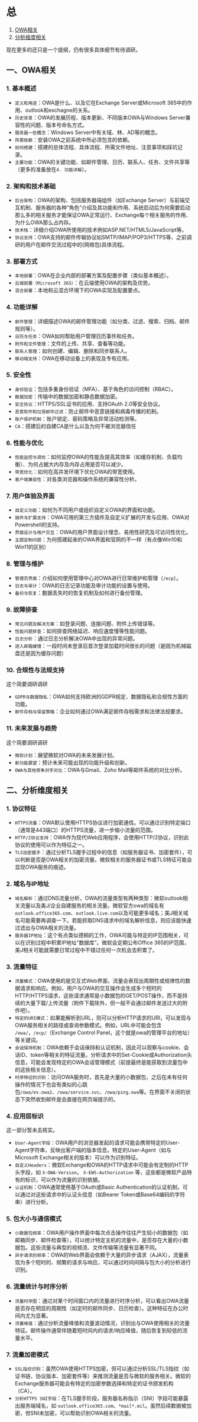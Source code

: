 # 总

1. [OWA相关](#一owa相关)
2. [分析维度相关](#二分析维度相关)

现在更多的还只是一个提纲，仍有很多具体细节有待调研。

## 一、OWA相关

### 1. 基本概述

- `定义和用途`：OWA是什么、以及它在Exchange Server或Microsoft 365中的作用、outlook和exchagne的关系。
- `历史背景`：OWA的发展历程、版本更新、不同版本OWA与Windows Server兼容性的问题、版本号命名方式。
- `服务器一些概念`：Windows Server中有关域、林、AD等的概念。
- `所需依赖`：安装OWA之前系统中所必须包含的依赖。
- `如何搭建`：搭建的总体流程、具体流程、所需文件地址、注意事项和踩坑记录。
- `主要功能`：OWA的关键功能、如邮件管理、日历、联系人、任务、文件共享等（更多的准备放在`4. 功能详解`）。

### 2. 架构和技术基础

- `后台架构`：OWA的架构、包括服务器端组件（如Exchange Server）与前端交互机制、服务器的各种“角色”介绍及其功能和作用、系统启动后为何需要启动那么多的相关服务才能保证OWA正常运行、Exchange每个相关服务的作用、为什么OWA那么占内存。
- `技术栈`：详细介绍OWA所使用的技术例如ASP.NET/HTML5/JavaScript等。
- `协议支持`：OWA支持的邮件传输协议如SMTP/IMAP/POP3/HTTPS等、之前调研的用户在邮件交流过程中的(网络包)具体流程。

### 3. 部署方式

- `本地部署`：OWA在企业内部的部署方案及配置步骤（类似基本概述）。
- `云端部署（Microsoft 365）`：在云端使用OWA的架构及优势。
- `混合部署`：本地和云混合环境下的OWA实现及配置要点。

### 4. 功能详解

- `邮件管理`：详细描述OWA的邮件管理功能（如分类、过滤、搜索、归档、邮件规则等）。
- `日历与任务`：OWA如何帮助用户管理日历事件和任务。
- `附件和文件管理`：文件的上传、共享、查看等功能。
- `联系人管理`：如何创建、编辑、删除和同步联系人。
- `移动端支持`：OWA在移动设备上的表现及专有应用。

### 5. 安全性

- `身份验证`：包括多重身份验证（MFA）、基于角色的访问控制（RBAC）。
- `数据加密`：传输中的数据加密和静态数据加密。
- `安全协议`：HTTPS/SSL证书的应用、支持OAuth 2.0等安全协议。
- `恶意软件和垃圾邮件过滤`：防止邮件中恶意链接和病毒传播的机制。
- `账户保护机制`：账户锁定、密码策略及异常活动检测等。
- `CA`：搭建后的自建CA是什么以及为何不被浏览器信任

### 6. 性能与优化

- `性能监控与调优`：如何监控OWA的性能及提高其效率（如缓存机制、负载均衡）、为何占据大内存及内存占用是否可以减少。
- `带宽优化`：如何在高并发环境下优化OWA的带宽使用。
- `客户端兼容性`：对各类浏览器和操作系统的兼容性分析。

### 7. 用户体验及界面

- `自定义功能`：如何为不同用户或组织自定义OWA的界面和功能。
- `插件与扩展支持`：OWA可用的第三方插件及自定义扩展的开发与应用、OWA对Powershell的支持。
- `界面设计与用户交互`：OWA的用户界面设计理念、易用性研究及可访问性优化。
- `主题定制问题`：为何搭建起来的OWA界面和官网的不一样（有点像Win10和Win11的区别）

### 8. 管理与维护

- `管理员界面`：介绍如何使用管理中心对OWA进行日常维护和管理（`/ecp`）。
- `日志与审计`：OWA的日志记录功能及审计功能的设置与使用。
- `备份与恢复`：数据丢失时的恢复机制及如何进行备份管理。

### 9. 故障排查

- `常见问题及解决方案`：如登录问题、连接问题、附件上传错误等。
- `性能问题排查`：如何排查网络延迟、响应速度慢等性能问题。
- `日志分析`：通过日志分析解决OWA中出现的异常问题。
- `进入邮箱缓慢`：一段时间未登录后首次登录加载时间很长的问题（是因为机械磁盘还是因为缓存问题）

### 10. 合规性与法规支持

这个简要调研调研

- `GDPR与数据隐私`：OWA如何支持欧洲的GDPR规定、数据隐私和合规性方面的功能。
- `邮件存档与保留策略`：企业如何通过OWA满足邮件存档需求和法律法规要求。

### 11. 未来发展与趋势

这个简要调研调研

- `微软计划`：展望微软对OWA的未来发展计划。
- `新功能展望`：预计未来可能出现的功能升级和创新。
- `OWA与其他竞争对手对比`：OWA与Gmail、Zoho Mail等邮件系统的对比分析。

## 二、分析维度相关

### 1. 协议特征

- `HTTPS流量`：OWA默认使用HTTPS协议进行加密通信。可以通过识别特定端口（通常是443端口）的HTTPS流量，进一步缩小流量的范围。
- `HTTP/2协议支持`：OWA作为现代Web应用程序，会使用HTTP/2协议，识别此协议的使用可以作为特征之一。
- `TLS加密握手`：通过分析TLS握手过程中的信息（如服务器证书、加密套件），可以判断是否是OWA相关的加密流量。微软相关的服务器证书或TLS特征可能会显现OWA服务的痕迹。

### 2. 域名与IP地址

- `域名解析`：通过DNS流量分析，OWA的流量类型有两种类型：微软outlook相关流量以及美J/企业自建服务的相关流量。微软官方owa的域名有 `outlook.office365.com`、`outlook.live.com`以及可能更多域名；美J相关域名可能需要再调查一下。若能抓取DNS请求中的域名解析信息，则应该能快速过滤出与OWA相关的流量。
- `服务器IP地址`：这个有点类似德桐的工作，OWA可能与特定的IP范围相关，可以在识别过程中积累IP地址“数据库”。微软会定期公布Office 365的IP范围，美J相关可能就需要日常过程中不错过任何一次机会去积累了。

### 3. 流量特征

- `流量模式`：OWA使用的是交互式Web界面，流量会表现出周期性或规律性的数据请求和响应。例如，用户与OWA的交互操作会生成多个短时的HTTP/HTTPS请求，这些请求通常是小数据包的GET/POST操作，而不是持续的大量下载/上传流量（附件下载除外，但一般不会通过邮件发送过大的附件吧）。
- `特定的URI模式`：如果能解析到URL，则可以分析HTTP请求的URI，可以发现与OWA服务相关的路径或查询参数模式。例如，URL中可能会包含 `/owa/`，`/ecp/`（Exchange Control Panel，这个就是owa的管理平台的地址）等关键词。
- `会话保持机制`：OWA依赖于会话保持和认证机制，因此可以观察与cookie、会话ID、token等相关的特征流量。分析请求中的Set-Cookie或Authorization头信息，可能会发现特定的OWA会话管理模式（前提最终是能获取到流量包中的这些相关信息）。
- `时序特征的识别`：访问OWA服务时，首先是大量的小数据包，之后在未有任何操作的情况下也会有类似的心跳包`/owa/ev.owa2`、`/owa/service.svc`、`/owa/ping.owa`等。在界面不关闭的状态下突然收到邮件是会直接在网页端提示的。

### 4. 应用层标识

这一部分暂未去核实。

- `User-Agent字段`：OWA用户的浏览器发起的请求可能会携带特定的User-Agent字符串，反映出客户端的版本信息。特定的User-Agent（如与Microsoft Exchange相关的版本）可以作为识别特征。
- `自定义Headers`：微软Exchange和OWA的HTTP请求中可能会有定制的HTTP头字段，如 `X-OWA-Version`， `X-EWS-Authorization` 等，这些都是微软产品特有的标识，可以作为流量的识别依据。
- `认证机制`：OWA通常使用基于OAuth或Basic Authentication的认证机制，可以通过对这些请求中的认证头信息（如Bearer Token或Base64编码的字符串）进行分析。

### 5. 包大小与通信模式

- `小数据包频率`：OWA用户操作界面中每次点击操作往往产生较小的数据包（如邮箱同步、邮件检查等），可以统计特定主机的流量中，是否存在大量的小数据包。这些流量与典型的视频流、文件传输等流量有显著不同。
- `异步请求的频率`：OWA的Web界面会依赖于大量的异步请求（AJAX），流量表现为多个短时的、频繁的请求与响应，可以通过时间间隔与包大小的分析进行识别。

### 6. 流量统计与时序分析

- `流量时序图`：通过对某个时间窗口内的流量进行时序分析，可以看出OWA流量是否存在明显的周期性（如定时的邮件同步、日历检查）。这种特征在办公时间内尤为显著。
- `流量峰值`：通过分析流量峰值和流量波动情况，识别出与OWA使用相关的流量特征。邮件操作通常伴随着短时间内的请求/响应峰值，随后恢复到较低的流量水平。

### 7. 流量加密模式

- `SSL指纹识别`：虽然OWA使用HTTPS加密，但可以通过分析SSL/TLS指纹（如证书链、协议版本、加密套件等）来推测流量是否与微软的服务相关。微软的Exchange服务器可能会有特定的加密参数选择和特定的证书颁发机构（CA）。
- `分析HTTPS SNI字段`：在TLS握手阶段，服务器名称指示（SNI）字段可能暴露出服务端域名，如 `outlook.office365.com`、`*mail*.mil`。虽然后续数据被加密，但SNI未加密，可以帮助识别OWA相关的流量。
